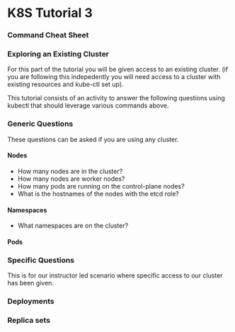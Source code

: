 # K8S Tutorial 3

### Command Cheat Sheet

### Exploring an Existing Cluster
For this part of the tutorial you will be given access to an existing cluster. (if you are following this indepedently you will need access to a cluster with existing resources and kube-ctl set up).

This tutorial consists of an activity to answer the following questions using kubectl that should leverage various commands above.

### Generic Questions
These questions can be asked if you are using any cluster.
#### Nodes
* How many nodes are in the cluster?
* How many nodes are worker nodes?
* How many pods are running on the control-plane nodes?
* What is the hostnames of the nodes with the etcd role?

#### Namespaces
* What namespaces are on the cluster?


#### Pods


### Specific Questions
This is for our instructor led scenario where specific access to our cluster has been given.

### Deployments


### Replica sets
